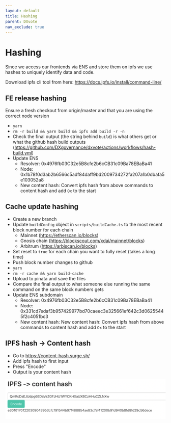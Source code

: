 ```yaml
---
layout: default
title: Hashing 
parent: DXvote
nav_exclude: true
---
```


# Hashing

Since we access our frontends via ENS and store them on ipfs we use hashes to uniquely identify data and code.

Download ipfs cli tool from here: https://docs.ipfs.io/install/command-line/



## FE release hashing
Ensure a fresh checkout from origin/master and that you are using the correct node version
- `yarn`
- `rm -r build && yarn build && ipfs add build -r -n`
- Check the final output (the string behind `build`) is what others get or what the github hash build outputs (https://github.com/DXgovernance/dxvote/actions/workflows/hash-build.yml)
- Update ENS
  - Resolver: 0x4976fb03C32e5B8cfe2b6cCB31c09Ba78EBaBa41
  - Node: 0x1b78f0d3ab2b6566c5adf84daff9bd2009734272fa207a1b0dbafa5e103052a8
  - New content hash: Convert ipfs hash from above commands to content hash and add `Ox` to the start

## Cache update hashing
- Create a new branch 
- Update `buildConfig` object in `scripts/buildCache.ts` to the most recent block number for each chain
  - Mainnet (https://etherscan.io/blocks)
  - Gnosis chain (https://blockscout.com/xdai/mainnet/blocks)
  - Arbitrum (https://arbiscan.io/blocks)
- Set reset to `true` for each chain you want to fully reset (takes a long time)
- Push block number changes to github
- `yarn`
- `rm -r cache && yarn build-cache`
- Upload to pinata and save the files
- Compare the final output to what someone else running the same command on the same block numbers gets
- Update ENS subdomain
  - Resolver: 0x4976fb03C32e5B8cfe2b6cCB31c09Ba78EBaBa41
  - Node: 0x331cd7edaf3b957429977bd70caeec3e325661ef642c3d06255445f2c4051bc3
  - New content hash: New content hash: Convert ipfs hash from above commands to content hash and add `Ox` to the start

## IPFS hash -> Content hash
- Go to https://content-hash.surge.sh/
- Add ipfs hash to first input
- Press "Encode"
- Output is your content hash

![Content hash](/assets/images/dxgov/contentHash.png)